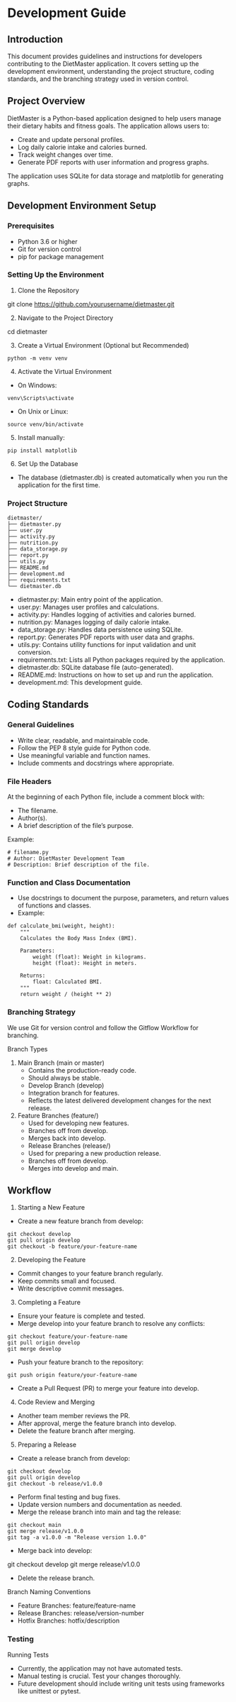 # Development Guide

## Introduction

This document provides guidelines and instructions for developers contributing to the DietMaster application. It covers setting up the development environment, understanding the project structure, coding standards, and the branching strategy used in version control.

## Project Overview

DietMaster is a Python-based application designed to help users manage their dietary habits and fitness goals. The application allows users to:

* Create and update personal profiles.
* Log daily calorie intake and calories burned.
* Track weight changes over time.
* Generate PDF reports with user information and progress graphs.

The application uses SQLite for data storage and matplotlib for generating graphs.

## Development Environment Setup

### Prerequisites

* Python 3.6 or higher
* Git for version control
* pip for package management

### Setting Up the Environment

1.	Clone the Repository

git clone https://github.com/yourusername/dietmaster.git


2.	Navigate to the Project Directory

cd dietmaster


3.	Create a Virtual Environment (Optional but Recommended)
```
python -m venv venv
```

4.	Activate the Virtual Environment
* On Windows:
```
venv\Scripts\activate
```

* On Unix or Linux:
```
source venv/bin/activate
```

5.	Install manually:
```
pip install matplotlib
```

6.	Set Up the Database
* The database (dietmaster.db) is created automatically when you run the application for the first time.

### Project Structure
```
dietmaster/
├── dietmaster.py
├── user.py
├── activity.py
├── nutrition.py
├── data_storage.py
├── report.py
├── utils.py
├── README.md
├── development.md
├── requirements.txt
└── dietmaster.db
```
* dietmaster.py: Main entry point of the application.
* user.py: Manages user profiles and calculations.
* activity.py: Handles logging of activities and calories burned.
* nutrition.py: Manages logging of daily calorie intake.
* data_storage.py: Handles data persistence using SQLite.
* report.py: Generates PDF reports with user data and graphs.
* utils.py: Contains utility functions for input validation and unit conversion.
* requirements.txt: Lists all Python packages required by the application.
* dietmaster.db: SQLite database file (auto-generated).
* README.md: Instructions on how to set up and run the application.
* development.md: This development guide.

## Coding Standards

### General Guidelines

* Write clear, readable, and maintainable code.
* Follow the PEP 8 style guide for Python code.
* Use meaningful variable and function names.
* Include comments and docstrings where appropriate.

### File Headers

At the beginning of each Python file, include a comment block with:

* The filename.
* Author(s).
* A brief description of the file’s purpose.

Example:
```
# filename.py
# Author: DietMaster Development Team
# Description: Brief description of the file.
```

### Function and Class Documentation

* Use docstrings to document the purpose, parameters, and return values of functions and classes.
* Example:
```
def calculate_bmi(weight, height):
    """
    Calculates the Body Mass Index (BMI).

    Parameters:
        weight (float): Weight in kilograms.
        height (float): Height in meters.

    Returns:
        float: Calculated BMI.
    """
    return weight / (height ** 2)
```


### Branching Strategy

We use Git for version control and follow the Gitflow Workflow for branching.

Branch Types

1. Main Branch (main or master)
    * Contains the production-ready code.
    * Should always be stable.
    * Develop Branch (develop)
    * Integration branch for features.
    * Reflects the latest delivered development changes for the next release.
2. Feature Branches (feature/)
    * Used for developing new features.
    * Branches off from develop.
    * Merges back into develop.
    * Release Branches (release/)
    * Used for preparing a new production release.
    * Branches off from develop.
    * Merges into develop and main.
 
## Workflow

1.	Starting a New Feature
* Create a new feature branch from develop:
```
git checkout develop
git pull origin develop
git checkout -b feature/your-feature-name
```

2.	Developing the Feature
* Commit changes to your feature branch regularly.
* Keep commits small and focused.
* Write descriptive commit messages.
3.	Completing a Feature
* Ensure your feature is complete and tested.
* Merge develop into your feature branch to resolve any conflicts:
```
git checkout feature/your-feature-name
git pull origin develop
git merge develop
```

* Push your feature branch to the repository:
```
git push origin feature/your-feature-name
```

* Create a Pull Request (PR) to merge your feature into develop.

4.	Code Review and Merging
* Another team member reviews the PR.
* After approval, merge the feature branch into develop.
* Delete the feature branch after merging.
5.	Preparing a Release
* Create a release branch from develop:
```
git checkout develop
git pull origin develop
git checkout -b release/v1.0.0
```

* Perform final testing and bug fixes.
* Update version numbers and documentation as needed.
* Merge the release branch into main and tag the release:

```
git checkout main
git merge release/v1.0.0
git tag -a v1.0.0 -m "Release version 1.0.0"
```
* Merge back into develop:

git checkout develop
git merge release/v1.0.0


* Delete the release branch.

Branch Naming Conventions

* Feature Branches: feature/feature-name
* Release Branches: release/version-number
* Hotfix Branches: hotfix/description
 

### Testing

Running Tests

* Currently, the application may not have automated tests.
* Manual testing is crucial. Test your changes thoroughly.
* Future development should include writing unit tests using frameworks like unittest or pytest.